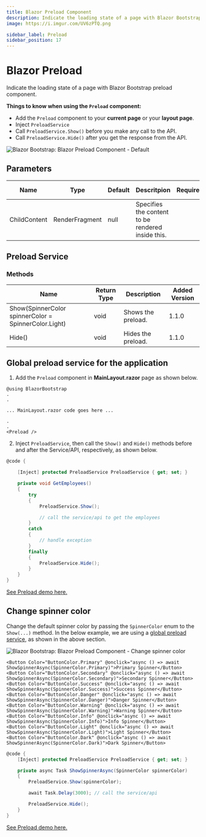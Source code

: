 ```yaml
---
title: Blazor Preload Component
description: Indicate the loading state of a page with Blazor Bootstrap preload component.
image: https://i.imgur.com/UV6zPTQ.png

sidebar_label: Preload
sidebar_position: 17
---
```


# Blazor Preload

Indicate the loading state of a page with Blazor Bootstrap preload component.

**Things to know when using the `Preload` component:**

- Add the `Preload` component to your **current page** or your **layout page**.
- Inject `PreloadService`
- Call `PreloadService.Show()` before you make any call to the API.
- Call `PreloadService.Hide()` after you get the response from the API.

<img src="https://i.imgur.com/UV6zPTQ.png" alt="Blazor Bootstrap: Blazor Preload Component - Default" />

## Parameters

| Name | Type | Default | Descritpion | Required |  Version Added |
|--|--|--|--|--|--|
| ChildContent | RenderFragment | null | Specifies the content to be rendered inside this. | | 1.1.0 |

## Preload Service

### Methods

| Name | Return Type | Description | Added Version |
|--|--|--|--|
| Show(SpinnerColor spinnerColor = SpinnerColor.Light)| void | Shows the preload. | 1.1.0 |
| Hide() | void | Hides the preload. | 1.1.0 |

## Global preload service for the application

1. Add the `Preload` component in **MainLayout.razor** page as shown below.

```cshtml {} showLineNumbers
@using BlazorBootstrap
.
.

... MainLayout.razor code goes here ...

.
.
<Preload />
```

2. Inject `PreloadService`, then call the `Show()` and `Hide()` methods before and after the Service/API, respectively, as shown below.

```cs {} showLineNumbers
@code {

    [Inject] protected PreloadService PreloadService { get; set; }

    private void GetEmployees()
    {
        try
        {
            PreloadService.Show();

            // call the service/api to get the employees
        }
        catch
        {
            // handle exception
        }
        finally
        {
            PreloadService.Hide();
        }
    }
}
```

[See Preload demo here.](https://demos.blazorbootstrap.com/preload#global-preload-service-for-the-application)

## Change spinner color

Change the default spinner color by passing the `SpinnerColor` enum to the `Show(...)` method. In the below example, we are using a [global preload service](/components/preload#global-preload-service-for-the-application), as shown in the above section.

<img src="https://i.imgur.com/5PVt5bX.png" alt="Blazor Bootstrap: Blazor Preload Component - Change spinner color" />

```cshml {} showLineNumbers
<Button Color="ButtonColor.Primary" @onclick="async () => await ShowSpinnerAsync(SpinnerColor.Primary)">Primary Spinner</Button>
<Button Color="ButtonColor.Secondary" @onclick="async () => await ShowSpinnerAsync(SpinnerColor.Secondary)">Secondary Spinner</Button>
<Button Color="ButtonColor.Success" @onclick="async () => await ShowSpinnerAsync(SpinnerColor.Success)">Success Spinner</Button>
<Button Color="ButtonColor.Danger" @onclick="async () => await ShowSpinnerAsync(SpinnerColor.Danger)">Danger Spinner</Button>
<Button Color="ButtonColor.Warning" @onclick="async () => await ShowSpinnerAsync(SpinnerColor.Warning)">Warning Spinner</Button>
<Button Color="ButtonColor.Info" @onclick="async () => await ShowSpinnerAsync(SpinnerColor.Info)">Info Spinner</Button>
<Button Color="ButtonColor.Light" @onclick="async () => await ShowSpinnerAsync(SpinnerColor.Light)">Light Spinner</Button>
<Button Color="ButtonColor.Dark" @onclick="async () => await ShowSpinnerAsync(SpinnerColor.Dark)">Dark Spinner</Button>
```

```cs {} showLineNumbers
@code {
    [Inject] protected PreloadService PreloadService { get; set; }

    private async Task ShowSpinnerAsync(SpinnerColor spinnerColor)
    {
        PreloadService.Show(spinnerColor);

        await Task.Delay(3000); // call the service/api

        PreloadService.Hide();
    }
}
```

[See Preload demo here.](https://demos.blazorbootstrap.com/preload#change-spinner-color)